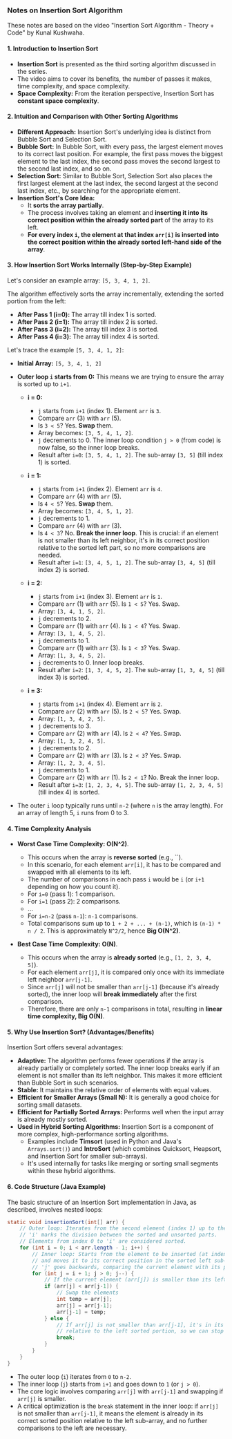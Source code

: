 ### Notes on Insertion Sort Algorithm

These notes are based on the video "Insertion Sort Algorithm - Theory + Code" by Kunal Kushwaha.

#### 1. Introduction to Insertion Sort
*   **Insertion Sort** is presented as the third sorting algorithm discussed in the series.
*   The video aims to cover its benefits, the number of passes it makes, time complexity, and space complexity.
*   **Space Complexity:** From the iteration perspective, Insertion Sort has **constant space complexity**.

#### 2. Intuition and Comparison with Other Sorting Algorithms
*   **Different Approach:** Insertion Sort's underlying idea is distinct from Bubble Sort and Selection Sort.
*   **Bubble Sort:** In Bubble Sort, with every pass, the largest element moves to its correct last position. For example, the first pass moves the biggest element to the last index, the second pass moves the second largest to the second last index, and so on.
*   **Selection Sort:** Similar to Bubble Sort, Selection Sort also places the first largest element at the last index, the second largest at the second last index, etc., by searching for the appropriate element.
*   **Insertion Sort's Core Idea:**
    *   It **sorts the array partially**.
    *   The process involves taking an element and **inserting it into its correct position within the already sorted part** of the array to its left.
    *   **For every index `i`, the element at that index `arr[i]` is inserted into the correct position within the already sorted left-hand side of the array**.

#### 3. How Insertion Sort Works Internally (Step-by-Step Example)
Let's consider an example array: `[5, 3, 4, 1, 2]`.

The algorithm effectively sorts the array incrementally, extending the sorted portion from the left:
*   **After Pass 1 (i=0):** The array till index 1 is sorted.
*   **After Pass 2 (i=1):** The array till index 2 is sorted.
*   **After Pass 3 (i=2):** The array till index 3 is sorted.
*   **After Pass 4 (i=3):** The array till index 4 is sorted.

Let's trace the example `[5, 3, 4, 1, 2]`:

*   **Initial Array:** `[5, 3, 4, 1, 2]`
*   **Outer loop `i` starts from 0:** This means we are trying to ensure the array is sorted up to `i+1`.

    *   **i = 0:**
        *   `j` starts from `i+1` (index 1). Element `arr` is `3`.
        *   Compare `arr` (3) with `arr` (5).
        *   Is `3 < 5`? Yes. **Swap** them.
        *   Array becomes: `[3, 5, 4, 1, 2]`.
        *   `j` decrements to 0. The inner loop condition `j > 0` (from code) is now false, so the inner loop breaks.
        *   Result after `i=0`: `[3, 5, 4, 1, 2]`. The sub-array `[3, 5]` (till index 1) is sorted.

    *   **i = 1:**
        *   `j` starts from `i+1` (index 2). Element `arr` is `4`.
        *   Compare `arr` (4) with `arr` (5).
        *   Is `4 < 5`? Yes. **Swap** them.
        *   Array becomes: `[3, 4, 5, 1, 2]`.
        *   `j` decrements to 1.
        *   Compare `arr` (4) with `arr` (3).
        *   Is `4 < 3`? No. **Break the inner loop**. This is crucial: if an element is not smaller than its left neighbor, it's in its correct position relative to the sorted left part, so no more comparisons are needed.
        *   Result after `i=1`: `[3, 4, 5, 1, 2]`. The sub-array `[3, 4, 5]` (till index 2) is sorted.

    *   **i = 2:**
        *   `j` starts from `i+1` (index 3). Element `arr` is `1`.
        *   Compare `arr` (1) with `arr` (5). Is `1 < 5`? Yes. Swap.
        *   Array: `[3, 4, 1, 5, 2]`.
        *   `j` decrements to 2.
        *   Compare `arr` (1) with `arr` (4). Is `1 < 4`? Yes. Swap.
        *   Array: `[3, 1, 4, 5, 2]`.
        *   `j` decrements to 1.
        *   Compare `arr` (1) with `arr` (3). Is `1 < 3`? Yes. Swap.
        *   Array: `[1, 3, 4, 5, 2]`.
        *   `j` decrements to 0. Inner loop breaks.
        *   Result after `i=2`: `[1, 3, 4, 5, 2]`. The sub-array `[1, 3, 4, 5]` (till index 3) is sorted.

    *   **i = 3:**
        *   `j` starts from `i+1` (index 4). Element `arr` is `2`.
        *   Compare `arr` (2) with `arr` (5). Is `2 < 5`? Yes. Swap.
        *   Array: `[1, 3, 4, 2, 5]`.
        *   `j` decrements to 3.
        *   Compare `arr` (2) with `arr` (4). Is `2 < 4`? Yes. Swap.
        *   Array: `[1, 3, 2, 4, 5]`.
        *   `j` decrements to 2.
        *   Compare `arr` (2) with `arr` (3). Is `2 < 3`? Yes. Swap.
        *   Array: `[1, 2, 3, 4, 5]`.
        *   `j` decrements to 1.
        *   Compare `arr` (2) with `arr` (1). Is `2 < 1`? No. Break the inner loop.
        *   Result after `i=3`: `[1, 2, 3, 4, 5]`. The sub-array `[1, 2, 3, 4, 5]` (till index 4) is sorted.

*   The outer `i` loop typically runs until `n-2` (where `n` is the array length). For an array of length 5, `i` runs from 0 to 3.

#### 4. Time Complexity Analysis
*   **Worst Case Time Complexity: O(N^2)**.
    *   This occurs when the array is **reverse sorted** (e.g., ``).
    *   In this scenario, for each element `arr[i]`, it has to be compared and swapped with all elements to its left.
    *   The number of comparisons in each pass `i` would be `i` (or `i+1` depending on how you count it).
    *   For `i=0` (pass 1): 1 comparison.
    *   For `i=1` (pass 2): 2 comparisons.
    *   ...
    *   For `i=n-2` (pass `n-1`): `n-1` comparisons.
    *   Total comparisons sum up to `1 + 2 + ... + (n-1)`, which is `(n-1) * n / 2`. This is approximately `N^2/2`, hence **Big O(N^2)**.

*   **Best Case Time Complexity: O(N)**.
    *   This occurs when the array is **already sorted** (e.g., `[1, 2, 3, 4, 5]`).
    *   For each element `arr[j]`, it is compared only once with its immediate left neighbor `arr[j-1]`.
    *   Since `arr[j]` will not be smaller than `arr[j-1]` (because it's already sorted), the inner loop will **break immediately** after the first comparison.
    *   Therefore, there are only `n-1` comparisons in total, resulting in **linear time complexity, Big O(N)**.

#### 5. Why Use Insertion Sort? (Advantages/Benefits)
Insertion Sort offers several advantages:
*   **Adaptive:** The algorithm performs fewer operations if the array is already partially or completely sorted. The inner loop breaks early if an element is not smaller than its left neighbor. This makes it more efficient than Bubble Sort in such scenarios.
*   **Stable:** It maintains the relative order of elements with equal values.
*   **Efficient for Smaller Arrays (Small N):** It is generally a good choice for sorting small datasets.
*   **Efficient for Partially Sorted Arrays:** Performs well when the input array is already mostly sorted.
*   **Used in Hybrid Sorting Algorithms:** Insertion Sort is a component of more complex, high-performance sorting algorithms.
    *   Examples include **Timsort** (used in Python and Java's `Arrays.sort()`) and **IntroSort** (which combines Quicksort, Heapsort, and Insertion Sort for smaller sub-arrays).
    *   It's used internally for tasks like merging or sorting small segments within these hybrid algorithms.

#### 6. Code Structure (Java Example)
The basic structure of an Insertion Sort implementation in Java, as described, involves nested loops:

```java
static void insertionSort(int[] arr) {
    // Outer loop: Iterates from the second element (index 1) up to the second-to-last element (n-2)
    // 'i' marks the division between the sorted and unsorted parts.
    // Elements from index 0 to 'i' are considered sorted.
    for (int i = 0; i < arr.length - 1; i++) {
        // Inner loop: Starts from the element to be inserted (at index i+1)
        // and moves it to its correct position in the sorted left sub-array.
        // 'j' goes backwards, comparing the current element with its predecessors.
        for (int j = i + 1; j > 0; j--) {
            // If the current element (arr[j]) is smaller than its left neighbor (arr[j-1])
            if (arr[j] < arr[j-1]) {
                // Swap the elements
                int temp = arr[j];
                arr[j] = arr[j-1];
                arr[j-1] = temp;
            } else {
                // If arr[j] is not smaller than arr[j-1], it's in its correct place
                // relative to the left sorted portion, so we can stop comparing.
                break;
            }
        }
    }
}
```
*   The outer loop (`i`) iterates from `0` to `n-2`.
*   The inner loop (`j`) starts from `i+1` and goes down to `1` (or `j > 0`).
*   The core logic involves comparing `arr[j]` with `arr[j-1]` and swapping if `arr[j]` is smaller.
*   A critical optimization is the `break` statement in the inner loop: if `arr[j]` is not smaller than `arr[j-1]`, it means the element is already in its correct sorted position relative to the left sub-array, and no further comparisons to the left are necessary.